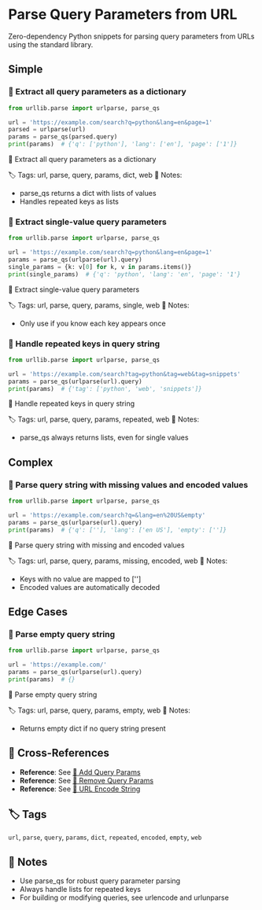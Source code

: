 # Parse Query Parameters from URL

Zero-dependency Python snippets for parsing query parameters from URLs using the standard library.

## Simple

### 🧩 Extract all query parameters as a dictionary

```python
from urllib.parse import urlparse, parse_qs

url = 'https://example.com/search?q=python&lang=en&page=1'
parsed = urlparse(url)
params = parse_qs(parsed.query)
print(params)  # {'q': ['python'], 'lang': ['en'], 'page': ['1']}
```

📂 Extract all query parameters as a dictionary

🏷️ Tags: url, parse, query, params, dict, web
📝 Notes:
- parse_qs returns a dict with lists of values
- Handles repeated keys as lists

### 🧩 Extract single-value query parameters

```python
from urllib.parse import urlparse, parse_qs

url = 'https://example.com/search?q=python&lang=en&page=1'
params = parse_qs(urlparse(url).query)
single_params = {k: v[0] for k, v in params.items()}
print(single_params)  # {'q': 'python', 'lang': 'en', 'page': '1'}
```

📂 Extract single-value query parameters

🏷️ Tags: url, parse, query, params, single, web
📝 Notes:
- Only use if you know each key appears once

### 🧩 Handle repeated keys in query string

```python
from urllib.parse import urlparse, parse_qs

url = 'https://example.com/search?tag=python&tag=web&tag=snippets'
params = parse_qs(urlparse(url).query)
print(params)  # {'tag': ['python', 'web', 'snippets']}
```

📂 Handle repeated keys in query string

🏷️ Tags: url, parse, query, params, repeated, web
📝 Notes:
- parse_qs always returns lists, even for single values

## Complex

### 🧩 Parse query string with missing values and encoded values

```python
from urllib.parse import urlparse, parse_qs

url = 'https://example.com/search?q=&lang=en%20US&empty'
params = parse_qs(urlparse(url).query)
print(params)  # {'q': [''], 'lang': ['en US'], 'empty': ['']}
```

📂 Parse query string with missing and encoded values

🏷️ Tags: url, parse, query, params, missing, encoded, web
📝 Notes:
- Keys with no value are mapped to ['']
- Encoded values are automatically decoded

## Edge Cases

### 🧩 Parse empty query string

```python
from urllib.parse import urlparse, parse_qs

url = 'https://example.com/'
params = parse_qs(urlparse(url).query)
print(params)  # {}
```

📂 Parse empty query string

🏷️ Tags: url, parse, query, params, empty, web
📝 Notes:
- Returns empty dict if no query string present

## 🔗 Cross-References

- **Reference**: See [📂 Add Query Params](./add_query_params.md)
- **Reference**: See [📂 Remove Query Params](./remove_query_params.md)
- **Reference**: See [📂 URL Encode String](./url_encode.md)

## 🏷️ Tags

`url`, `parse`, `query`, `params`, `dict`, `repeated`, `encoded`, `empty`, `web`

## 📝 Notes

- Use parse_qs for robust query parameter parsing
- Always handle lists for repeated keys
- For building or modifying queries, see urlencode and urlunparse
